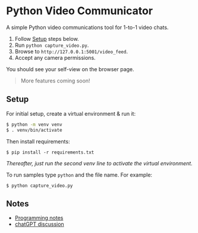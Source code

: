 # Python Video Communicator

A simple Python video communications tool for 1-to-1 video chats.

1. Follow [Setup](#setup) steps below.
2. Run `python capture_video.py`.
3. Browse to `http://127.0.0.1:5001/video_feed`.
4. Accept any camera permissions.

You should see your self-view on the browser page.

> More features coming soon!

## Setup

For initial setup, create a virtual environment & run it:

```bash
$ python -m venv venv
$ . venv/bin/activate
```

Then install requirements:

```shell
$ pip install -r requirements.txt
```

*Thereafter, just run the second venv line to activate the virtual environment.*

To run samples type `python` and the file name. For example:

```shell
$ python capture_video.py
```

## Notes
* [Programming notes](doc/notes.md)
* [chatGPT discussion](doc/chat.md)
